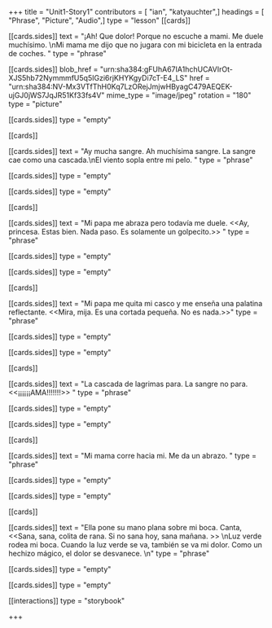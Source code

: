+++
title = "Unit1-Story1"
contributors = [ "ian", "katyauchter",]
headings = [ "Phrase", "Picture", "Audio",]
type = "lesson"
[[cards]]

[[cards.sides]]
text = "¡Ah! Que dolor! Porque no escuche a mami. Me duele muchísimo. \nMi mama me dijo que no jugara con mi bicicleta en la entrada de coches. "
type = "phrase"

[[cards.sides]]
blob_href = "urn:sha384:gFUhA67IA1hchUCAVIrOt-XJS5hb72NymmmfU5q5IGzi6rjKHYKgyDi7cT-E4_LS"
href = "urn:sha384:NV-Mx3VTfThH0Kq7LzORejJmjwHByagC479AEQEK-ujGJ0jWS7JqJR51Kf33fs4V"
mime_type = "image/jpeg"
rotation = "180"
type = "picture"

[[cards.sides]]
type = "empty"

[[cards]]

[[cards.sides]]
text = "Ay mucha sangre. Ah muchísima sangre. La sangre cae como una cascada.\nEl viento sopla entre mi pelo.   "
type = "phrase"

[[cards.sides]]
type = "empty"

[[cards.sides]]
type = "empty"

[[cards]]

[[cards.sides]]
text = "Mi papa me abraza pero todavía me duele. <<Ay, princesa. Estas bien. Nada paso. Es solamente un golpecito.>> "
type = "phrase"

[[cards.sides]]
type = "empty"

[[cards.sides]]
type = "empty"

[[cards]]

[[cards.sides]]
text = "Mi papa me quita mi casco y me enseña una palatina reflectante. <<Mira, mija. Es una cortada pequeña. No es nada.>>"
type = "phrase"

[[cards.sides]]
type = "empty"

[[cards.sides]]
type = "empty"

[[cards]]

[[cards.sides]]
text = "La cascada de lagrimas para. La sangre no para. <<¡¡¡¡¡¡AMA!!!!!!!>> "
type = "phrase"

[[cards.sides]]
type = "empty"

[[cards.sides]]
type = "empty"

[[cards]]

[[cards.sides]]
text = "Mi mama corre hacia mi. Me da un abrazo. "
type = "phrase"

[[cards.sides]]
type = "empty"

[[cards.sides]]
type = "empty"

[[cards]]

[[cards.sides]]
text = "Ella pone su mano plana sobre mi boca. Canta, <<Sana, sana, colita de rana. Si no sana hoy, sana mañana. >> \nLuz verde rodea mi boca. Cuando la luz verde se va, también se va mi dolor. Como un hechizo mágico, el dolor se desvanece. \n"
type = "phrase"

[[cards.sides]]
type = "empty"

[[cards.sides]]
type = "empty"

[[interactions]]
type = "storybook"

+++
